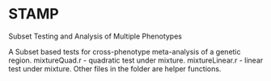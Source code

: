 # STAMP
Subset Testing and Analysis of Multiple Phenotypes

A Subset based  tests for  cross-phenotype meta-analysis of a genetic region. 
mixtureQuad.r - quadratic test under mixture.
mixtureLinear.r - linear test under mixture.
Other files in the folder are helper functions.
  
